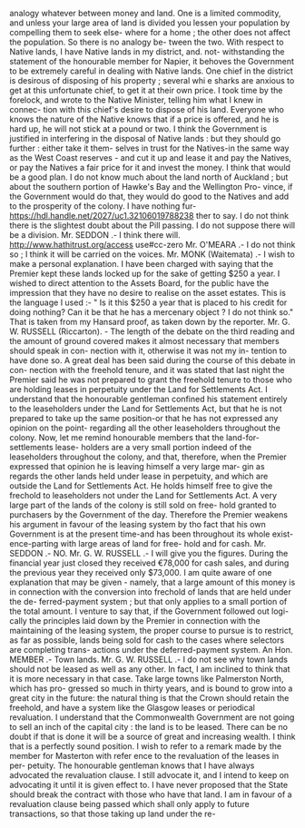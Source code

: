 analogy whatever between money and land. One is a limited commodity, and unless your large area of land is divided you lessen your population by compelling them to seek else- where for a home ; the other does not affect the population. So there is no analogy be- tween the two. With respect to Native lands, I have Native lands in my district, and. not- withstanding the statement of the honourable member for Napier, it behoves the Government to be extremely careful in dealing with Native lands. One chief in the district is desirous of disposing of his property ; several whi e sharks are anxious to get at this unfortunate chief, to get it at their own price. I took time by the forelock, and wrote to the Native Minister, telling him what I knew in connec- tion with this chief's desire to dispose of his land. Everyone who knows the nature of the Native knows that if a price is offered, and he is hard up, he will not stick at a pound or two. I think the Government is justified in interfering in the disposal of Native lands : but they should go further : either take it them- selves in trust for the Natives-in the same way as the West Coast reserves - and cut it up and lease it and pay the Natives, or pay the Natives a fair price for it and invest the money. I think that would be a good plan. I do not know much about the land north of Auckland ; but about the southern portion of Hawke's Bay and the Wellington Pro- vince, if the Government would do that, they would do good to the Natives and add to the prosperity of the colony. I have nothing fur- https://hdl.handle.net/2027/uc1.32106019788238 ther to say. I do not think there is the slightest doubt about the Pill passing. I do not suppose there will be a division. Mr. SEDDON .- I think there will. http://www.hathitrust.org/access use#cc-zero Mr. O'MEARA .- I do not think so ; I think it will be carried on the voices. Mr. MONK (Waitemata) .- I wish to make a personal explanation. I have been charged with saying that the Premier kept these lands locked up for the sake of getting $250 a year. I wished to direct attention to the Assets Board, for the public have the impression that they have no desire to realise on the asset estates. This is the language I used :- " Is it this $250 a year that is placed to his credit for doing nothing? Can it be that he has a mercenary object ? I do not think so." That is taken from my Hansard proof, as taken down by the reporter. Mr. G. W. RUSSELL (Riccarton). - The length of the debate on the third reading and the amount of ground covered makes it almost necessary that members should speak in con- nection with it, otherwise it was not my in- tention to have done so. A great deal has been said during the course of this debate in con- nection with the freehold tenure, and it was stated that last night the Premier said he was not prepared to grant the freehold tenure to those who are holding leases in perpetuity under the Land for Settlements Act. I understand that the honourable gentleman confined his statement entirely to the leaseholders under the Land for Settlements Act, but that he is not prepared to take up the same position-or that he has not expressed any opinion on the point- regarding all the other leaseholders throughout the colony. Now, let me remind honourable members that the land-for-settlements lease- holders are a very small portion indeed of the leaseholders throughout the colony, and that, therefore, when the Premier expressed that opinion he is leaving himself a very large mar- gin as regards the other lands held under lease in perpetuity, and which are outside the Land for Settlements Act. He holds himself free to give the frechold to leaseholders not under the Land for Settlements Act. A very large part of the lands of the colony is still sold on free- hold granted to purchasers by the Government of the day. Therefore the Premier weakens his argument in favour of the leasing system by tho fact that his own Government is at the present time-and has been throughout its whole exist- ence-parting with large areas of land for free- hold and for cash. Mr. SEDDON .- NO. Mr. G. W. RUSSELL .- I will give you the figures. During the financial year just closed they received €78,000 for cash sales, and during the previous year they received only $73,000. I am quite aware of one explanation that may be given - namely, that a large amount of this money is in connection with the conversion into frechold of lands that are held under the de- ferred-payment system ; but that only applies to a small portion of the total amount. I venture to say that, if the Government followed out logi- cally the principles laid down by the Premier in connection with the maintaining of the leasing system, the proper course to pursue is to restrict, as far as possible, lands being sold for cash to the cases where selectors are completing trans- actions under the deferred-payment system. An Hon. MEMBER .- Town lands. Mr. G. W. RUSSELL .- I do not see why town lands should not be leased as well as any other. In fact, I am inclined to think that it is more necessary in that case. Take large towns like Palmerston North, which has pro- gressed so much in thirty years, and is bound to grow into a great city in the future: the natural thing is that the Crown should retain the freehold, and have a system like the Glasgow leases or periodical revaluation. I understand that the Commonwealth Government are not going to sell an inch of the capital city : the land is to be leased. There can be no doubt if that is done it will be a source of great and increasing wealth. I think that is a perfectly sound position. I wish to refer to a remark made by the member for Masterton with refer ence to the revaluation of the leases in per- petuity. The honourable gentleman knows that I have always advocated the revaluation clause. I still advocate it, and I intend to keep on advocating it until it is given effect to. I have never proposed that the State should break the contract with those who have that land. I am in favour of a revaluation clause being passed which shall only apply to future transactions, so that those taking up land under the re- 